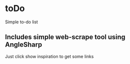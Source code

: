 # toDo
Simple to-do list

## Includes simple web-scrape tool using AngleSharp
Just click show inspiration to get some links
